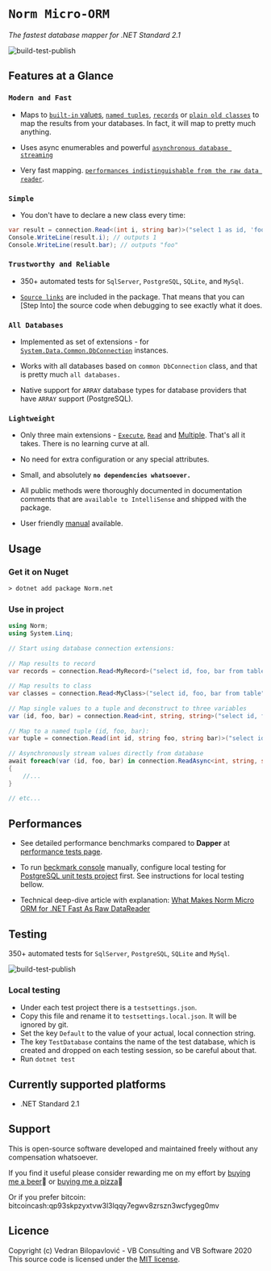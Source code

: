 # **`Norm Micro-ORM`**
 
_The fastest database mapper for .NET Standard 2.1_
 
![build-test-publish](https://github.com/vb-consulting/Norm.net/workflows/build-test-publish/badge.svg)
 
## Features at a Glance
 
### `Modern and Fast`
 
- Maps to [`built-in` values](https://github.com/vb-consulting/Norm.net/wiki/3.1.-Working-with-built-in-type-parameters), 
[`named tuples`](https://github.com/vb-consulting/Norm.net/wiki/3.3.-Working-with-tuple-type-parameters), 
[`records`](https://github.com/vb-consulting/Norm.net/wiki/3.2.-Working-with-class-and-record-type-parameters) or 
[`plain old classes`](https://github.com/vb-consulting/Norm.net/wiki/3.2.-Working-with-class-and-record-type-parameters) to map the results from your databases. In fact, it will map to pretty much anything.
 
- Uses async enumerables and powerful [`asynchronous database streaming`](https://github.com/vb-consulting/Norm.net/wiki/5.-Asynchronous-programming)
 
- Very fast mapping. [`performances indistinguishable from the raw data reader`](https://github.com/vb-consulting/Norm.net#performances).
 
### `Simple`
 
- You don't have to declare a new class every time:
 
```csharp
var result = connection.Read<(int i, string bar)>("select 1 as id, 'foo' as bar").First(); 
Console.WriteLine(result.i); // outputs 1 
Console.WriteLine(result.bar); // outputs "foo"
```
 
### `Trustworthy and Reliable`
 
- 350+ automated tests for `SqlServer`, `PostgreSQL`, `SQLite`, and `MySql`.
 
- [`Source links`](https://docs.microsoft.com/en-us/dotnet/standard/library-guidance/sourcelink) are included in the package. That means that you can [Step Into] the source code when debugging to see exactly what it does.
 
### `All Databases`
 
- Implemented as set of extensions - for  [`System.Data.Common.DbConnection`](https://docs.microsoft.com/en-us/dotnet/api/system.data.common.dbconnection?view=net-5.0) instances.
 
- Works with all databases based on `common DbConnection` class, and that is pretty much `all databases.`
 
- Native support for `ARRAY` database types for database providers that have `ARRAY` support (PostgreSQL).
 
### `Lightweight`
 
- Only three main extensions - [`Execute`](https://github.com/vb-consulting/Norm.net/wiki/2.1.-Execute(command,-params)-connection-extension), 
[`Read`](https://github.com/vb-consulting/Norm.net/wiki/2.2.-Read(command,-params)-connection-extensions) and [Multiple](https://github.com/vb-consulting/Norm.net/wiki/2.3.-Multiple(command,-params)-connection-extension). That's all it takes. There is no learning curve at all.
 
- No need for extra configuration or any special attributes.
 
- Small, and absolutely **`no dependencies whatsoever.`**
 
- All public methods were thoroughly documented in documentation comments that are `available to IntelliSense` and shipped with the package.
 
- User friendly [manual](https://github.com/vb-consulting/Norm.net/wiki) available.
 
## Usage
 
### Get it on Nuget
 
```txt
> dotnet add package Norm.net
```
 
### Use in project
 
```csharp
using Norm;
using System.Linq;
 
// Start using database connection extensions:
 
// Map results to record
var records = connection.Read<MyRecord>("select id, foo, bar from table");
 
// Map results to class
var classes = connection.Read<MyClass>("select id, foo, bar from table");
 
// Map single values to a tuple and deconstruct to three variables
var (id, foo, bar) = connection.Read<int, string, string>("select id, foo, bar from table").Single();
 
// Map to a named tuple (id, foo, bar):
var tuple = connection.Read(int id, string foo, string bar)>("select id, foo, bar from table").Single();
 
// Asynchronously stream values directly from database
await foreach(var (id, foo, bar) in connection.ReadAsync<int, string, string>("select id, foo, bar from table"))
{
    //...
}
 
// etc...
```
 
## Performances
 
- See detailed performance benchmarks compared to **Dapper** at [performance tests page](https://github.com/vb-consulting/Norm.net/blob/master/PERFOMANCE-TESTS.md).
 
- To run [beckmark console](https://github.com/vb-consulting/Norm.net/blob/master/BenchmarksConsole/Program.cs) manually, configure local testing for [PostgreSQL unit tests project](https://github.com/vb-consulting/Norm.net/tree/master/Tests/PostgreSqlUnitTests) first. See instructions for local testing bellow.
 
- Technical deep-dive article with explanation: [What Makes Norm Micro ORM for .NET Fast As Raw DataReader](https://dev.to/vbilopav/what-makes-norm-micro-orm-for-net-fast-as-raw-datareader-5eoa)
 
## Testing
 
350+ automated tests for `SqlServer`, `PostgreSQL`, `SQLite` and `MySql`.
 
![build-test-publish](https://github.com/vb-consulting/Norm.net/workflows/build-test-publish/badge.svg)
 
### Local testing
 
- Under each test project there is a `testsettings.json`. 
- Copy this file and rename it to `testsettings.local.json`. It will be ignored by git.
- Set the key `Default` to the value of your actual, local connection string.
- The key `TestDatabase` contains the name of the test database, which is created and dropped on each testing session, so be careful about that.
- Run `dotnet test`
 
## Currently supported platforms
 
- .NET Standard 2.1
 
## Support
 
This is open-source software developed and maintained freely without any compensation whatsoever.
 
If you find it useful please consider rewarding me on my effort by [buying me a beer](https://www.paypal.me/vbsoftware/5)🍻 or [buying me a pizza](https://www.paypal.me/vbsoftware/10)🍕
 
Or if you prefer bitcoin:
bitcoincash:qp93skpzyxtvw3l3lqqy7egwv8zrszn3wcfygeg0mv
 
## Licence
 
Copyright (c) Vedran Bilopavlović - VB Consulting and VB Software 2020
This source code is licensed under the [MIT license](https://github.com/vbilopav/NoOrm.Net/blob/master/LICENSE).
